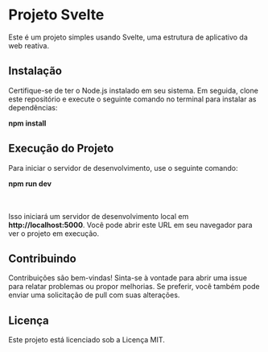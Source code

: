<h1>Projeto Svelte</h1>
<p>Este é um projeto simples usando Svelte, uma estrutura de aplicativo da web reativa.</p>

<h2>Instalação</h2>
<p>Certifique-se de ter o Node.js instalado em seu sistema. Em seguida, clone este repositório e execute o seguinte comando no terminal para instalar as dependências:</p>
<strong>npm install</strong>

<h2>Execução do Projeto</h2>
<p>Para iniciar o servidor de desenvolvimento, use o seguinte comando:</p>
<strong>npm run dev</strong><br><br><br>
<p>Isso iniciará um servidor de desenvolvimento local em <b>http://localhost:5000</b>. Você pode abrir este URL em seu navegador para ver o projeto em execução.</p>

<h2>Contribuindo</h2>
<p>Contribuições são bem-vindas! Sinta-se à vontade para abrir uma issue para relatar problemas ou propor melhorias. Se preferir, você também pode enviar uma solicitação de pull com suas alterações.</p>

<h2>Licença</h2>
<p>Este projeto está licenciado sob a Licença MIT.</p>
